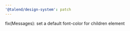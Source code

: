 ```yaml
---
'@talend/design-system': patch
---
```


fix(Messages): set a default font-color for children element
